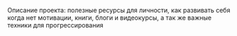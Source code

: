 Описание проекта: полезные ресурсы для личности, как развивать себя когда нет мотивации, книги, блоги и видеокурсы, а так же важные техники для прогрессирования
